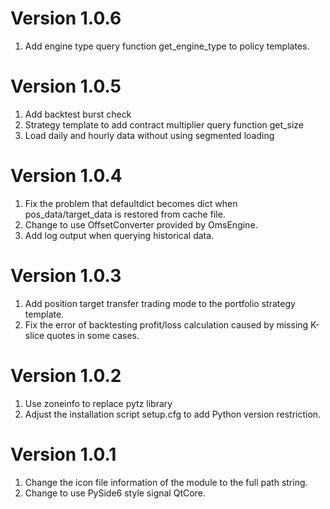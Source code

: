 # Version 1.0.6

1. Add engine type query function get_engine_type to policy templates.

# Version 1.0.5

1. Add backtest burst check
2. Strategy template to add contract multiplier query function get_size
3. Load daily and hourly data without using segmented loading


# Version 1.0.4

1. Fix the problem that defaultdict becomes dict when pos_data/target_data is restored from cache file.
2. Change to use OffsetConverter provided by OmsEngine.
3. Add log output when querying historical data.


# Version 1.0.3

1. Add position target transfer trading mode to the portfolio strategy template.
2. Fix the error of backtesting profit/loss calculation caused by missing K-slice quotes in some cases.

# Version 1.0.2

1. Use zoneinfo to replace pytz library
2. Adjust the installation script setup.cfg to add Python version restriction.

# Version 1.0.1

1. Change the icon file information of the module to the full path string.
2. Change to use PySide6 style signal QtCore.